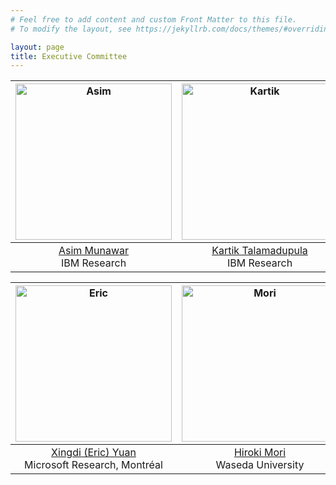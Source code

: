 ```yaml
---
# Feel free to add content and custom Front Matter to this file.
# To modify the layout, see https://jekyllrb.com/docs/themes/#overriding-theme-defaults

layout: page
title: Executive Committee
---
```


<img src="https://kbrl.github.io/img/asim.jpg" alt="Asim" width="250"/>|  <img src="https://kbrl.github.io/img/kartik.jpg" alt="Kartik" width="250"/> |  <img src="https://kbrl.github.io/img/marc.jpg" alt="Marc" width="250"/> |
:---------------:|:---------------:|:-------------:
[Asim Munawar](https://researcher.watson.ibm.com/researcher/view.php?person=jp-ASIM)<br>IBM Research | [Kartik Talamadupula](http://www.ktalamad.com/)<br>IBM Research | [Marc-Alexandre Côté](https://www.microsoft.com/en-us/research/people/macote/)<br>Microsoft Research, Montréal


<img src="https://kbrl.github.io/img/eric.jpg" alt="Eric" width="250"/>|  <img src="https://kbrl.github.io/img/mori.jpg" alt="Mori" width="250"/> 
:---------------:|:---------------:
[Xingdi (Eric) Yuan](https://xingdi-eric-yuan.github.io/)<br>Microsoft Research, Montréal | [Hiroki Mori](https://researchmap.jp/hirokimori1981/?lang=english)<br>Waseda University
